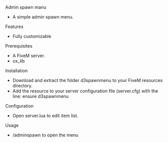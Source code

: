 Admin spawn manu

- A simple admin spawn menu.

Features

- Fully customizable

Prerequisites

- A FiveM server.
- ox_lib

Installation

- Download and extract the folder d3spawnmenu to your FiveM resources directory.
- Add the resource to your server configuration file (server.cfg) with the line:
ensure d3spawnmenu

Configuration

- Open server.lua to edit item list.

Usage

- /adminspawn to open the menu
